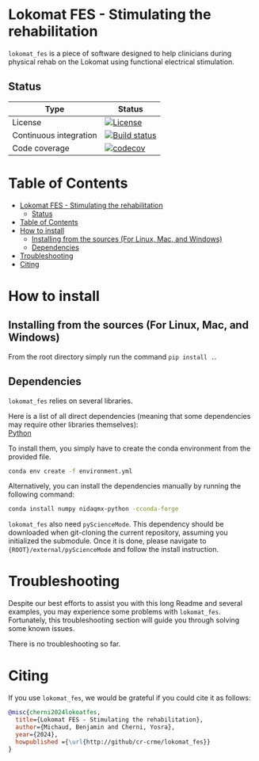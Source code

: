 # Lokomat FES - Stimulating the rehabilitation

`lokomat_fes` is a piece of software designed to help clinicians during physical rehab on the Lokomat using functional electrical stimulation.

## Status

| Type | Status |
|---|---|
| License | <a href="https://opensource.org/licenses/MIT"><img src="https://img.shields.io/badge/license-MIT-success" alt="License"/></a> |
| Continuous integration | [![Build status](https://github.com/cr-crme/lokomat_fes/actions/workflows/run_tests.yml/badge.svg)](https://github.com/cr-crme/lokomat_fes/actions) |
| Code coverage | [![codecov](https://codecov.io/gh/cr-crme/lokomat_fes/graph/badge.svg?token=D4HAID52MH)](https://codecov.io/gh/cr-crme/lokomat_fes) |

# Table of Contents 

- [Lokomat FES - Stimulating the rehabilitation](#lokomat-fes---stimulating-the-rehabilitation)
  - [Status](#status)
- [Table of Contents](#table-of-contents)
- [How to install](#how-to-install)
  - [Installing from the sources (For Linux, Mac, and Windows)](#installing-from-the-sources-for-linux-mac-and-windows)
  - [Dependencies](#dependencies)
- [Troubleshooting](#troubleshooting)
- [Citing](#citing)


# How to install 
## Installing from the sources (For Linux, Mac, and Windows)
From the root directory simply run the command `pip install .`.

## Dependencies
`lokomat_fes` relies on several libraries. 

Here is a list of all direct dependencies (meaning that some dependencies may require other libraries themselves):  
[Python](https://www.python.org/)

To install them, you simply have to create the conda environment from the provided file. 
```bash
conda env create -f environment.yml
```

Alternatively, you can install the dependencies manually by running the following command:
```bash
conda install numpy nidaqmx-python -cconda-forge
```

`lokomat_fes` also need `pyScienceMode`. 
This dependency should be downloaded when git-cloning the current repository, assuming you initialized the submodule.
Once it is done, please navigate to `{ROOT}/external/pyScienceMode` and follow the install instruction.

# Troubleshooting
Despite our best efforts to assist you with this long Readme and several examples, you may experience some problems with `lokomat_fes`.
Fortunately, this troubleshooting section will guide you through solving some known issues.

There is no troubleshooting so far.

# Citing
If you use `lokomat_fes`, we would be grateful if you could cite it as follows:
```bibtex
@misc{cherni2024lokoatfes,
  title={Lokomat FES - Stimulating the rehabilitation},
  author={Michaud, Benjamin and Cherni, Yosra},
  year={2024},
  howpublished ={\url{http://github/cr-crme/lokomat_fes}}
}
```
